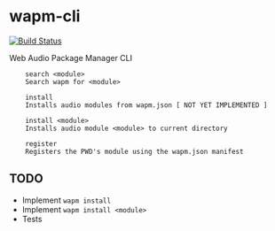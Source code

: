 wapm-cli
========

[![Build Status](https://travis-ci.org/wapm/wapm-cli.png)](https://travis-ci.org/wapm/wapm-cli)

Web Audio Package Manager CLI


```
    search <module>
    Search wapm for <module>

    install 
    Installs audio modules from wapm.json [ NOT YET IMPLEMENTED ]

    install <module>
    Installs audio module <module> to current directory

    register 
    Registers the PWD's module using the wapm.json manifest
```

## TODO

* Implement `wapm install`
* Implement `wapm install <module>`
* Tests
